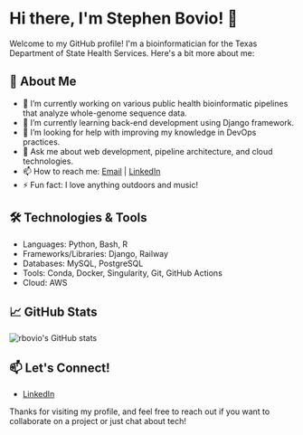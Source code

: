 # Hi there, I'm Stephen Bovio! 👋

Welcome to my GitHub profile! I'm a bioinformatician for the Texas Department of State Health Services. Here's a bit more about me:

## 🚀 About Me

- 🔭 I’m currently working on various public health bioinformatic pipelines that analyze whole-genome sequence data.
- 🌱 I’m currently learning back-end development using Django framework.
- 🤔 I’m looking for help with improving my knowledge in DevOps practices.
- 💬 Ask me about web development, pipeline architecture, and cloud technologies.
- 📫 How to reach me: [Email](mailto:rsbovio@gmail.com) | [LinkedIn](https://www.linkedin.com/in/rsbovio/)
- ⚡ Fun fact: I love anything outdoors and music!

## 🛠️ Technologies & Tools

- Languages: Python, Bash, R
- Frameworks/Libraries: Django, Railway
- Databases: MySQL, PostgreSQL
- Tools: Conda, Docker, Singularity, Git, GitHub Actions
- Cloud: AWS

## 📈 GitHub Stats

![rbovio's GitHub stats](https://github-readme-stats.vercel.app/api?username=rbovio&show_icons=true&theme=radical)

## 📫 Let's Connect!

- [LinkedIn](https://www.linkedin.com/in/rsbovio/)

Thanks for visiting my profile, and feel free to reach out if you want to collaborate on a project or just chat about tech!
